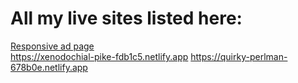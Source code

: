 # All my live sites listed here:

[Responsive ad page](https://epic-lumiere-c0e0c5.netlify.app)  <br />
https://xenodochial-pike-fdb1c5.netlify.app
https://quirky-perlman-678b0e.netlify.app
